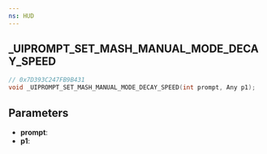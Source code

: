 ```yaml
---
ns: HUD
---
```

## _UIPROMPT_SET_MASH_MANUAL_MODE_DECAY_SPEED

```c
// 0x7D393C247FB9B431
void _UIPROMPT_SET_MASH_MANUAL_MODE_DECAY_SPEED(int prompt, Any p1);
```

## Parameters
* **prompt**:
* **p1**:
